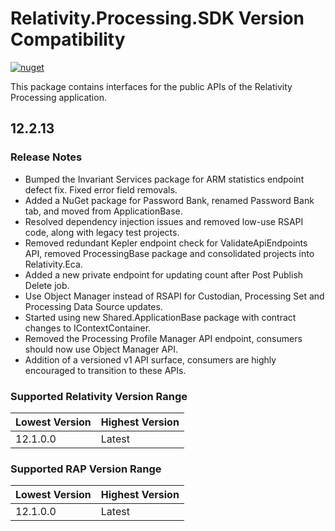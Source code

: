 # Relativity.Processing.SDK Version Compatibility

[![nuget](https://img.shields.io/nuget/v/Relativity.Processing.SDK.svg)](https://www.nuget.org/packages/Relativity.Processing.SDK)

This package contains interfaces for the public APIs of the Relativity Processing application.

## 12.2.13

### Release Notes

* Bumped the Invariant Services package for ARM statistics endpoint defect fix. Fixed error field removals.
* Added a NuGet package for Password Bank, renamed Password Bank tab, and moved from ApplicationBase.
* Resolved dependency injection issues and removed low-use RSAPI code, along with legacy test projects.
* Removed redundant Kepler endpoint check for ValidateApiEndpoints API, removed ProcessingBase package and consolidated projects into Relativity.Eca.
* Added a new private endpoint for updating count after Post Publish Delete job.
* Use Object Manager instead of RSAPI for Custodian, Processing Set and Processing Data Source updates.
* Started using new Shared.ApplicationBase package with contract changes to IContextContainer.
* Removed the Processing Profile Manager API endpoint, consumers should now use Object Manager API.
* Addition of a versioned v1 API surface, consumers are highly encouraged to transition to these APIs.

### Supported Relativity Version Range

Lowest Version | Highest Version
--- | ---
12.1.0.0 | Latest

### Supported RAP Version Range

Lowest Version | Highest Version
--- | ---
12.1.0.0 | Latest